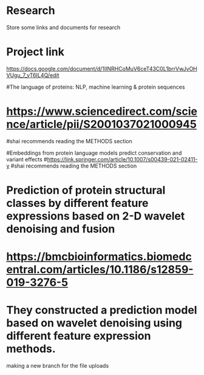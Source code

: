 # Research
Store some links and documents for research

# Project link
https://docs.google.com/document/d/1IINRHCoMuV6ceT43C0L1brrVwJvOHVUgu_7_vT6IL4Q/edit

#The language of proteins: NLP, machine learning & protein sequences
# https://www.sciencedirect.com/science/article/pii/S2001037021000945
#shai recommends reading the METHODS section

#Embeddings from protein language models predict conservation and variant effects
#https://link.springer.com/article/10.1007/s00439-021-02411-y
#shai recommends reading the METHODS section

# Prediction of protein structural classes by different feature expressions based on 2-D wavelet denoising and fusion
# https://bmcbioinformatics.biomedcentral.com/articles/10.1186/s12859-019-3276-5
# They constructed a prediction model based on wavelet denoising using different feature expression methods. 

making a new branch for the file uploads

